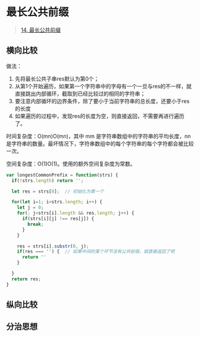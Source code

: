 # 最长公共前缀
> [14. 最长公共前缀](https://leetcode-cn.com/problems/longest-common-prefix/)

## 横向比较

做法：
1. 先将最长公共子串res默认为第0个；
2. 从第1个开始遍历，如果第一个字符串中的字母有一个一旦与res的不一样，就直接跳出内部循环，截取到已经比较过的相同的字符串；
3. 要注意内部循环的边界条件，除了要小于当前字符串的总长度，还要小于res的长度
4. 如果遍历的过程中，发现res的长度为空，则直接返回，不需要再进行遍历了。

时间复杂度：O(mn)O(mn)，其中 mm 是字符串数组中的字符串的平均长度，nn 是字符串的数量。最坏情况下，字符串数组中的每个字符串的每个字符都会被比较一次。

空间复杂度：O(1)O(1)。使用的额外空间复杂度为常数。

```js
var longestCommonPrefix = function(strs) {
  if(!strs.length) return '';

  let res = strs[0];  // 初始化为第一个

  for(let i=1; i<strs.length; i++) {
    let j = 0;
    for(; j<strs[i].length && res.length; j++) {
      if(strs[i][j] !== res[j]) {
        break;
      }
    }

    res = strs[i].substr(0, j);
    if(res === '') {  // 如果中间的某个环节没有公共前缀，就直接返回了吧
      return ''
    }

  }
  return res;
}
```

## 纵向比较

## 分治思想